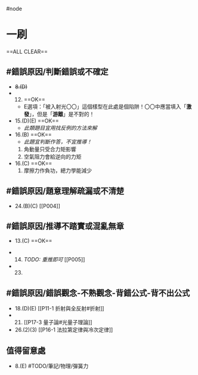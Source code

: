 #node 
# 一刷
==ALL CLEAR==
## #錯誤原因/判斷錯誤或不確定 
- ~~8.(D)~~ 
- 12. ==OK==
	- E選項：「被入射光〇〇」這個樣型在此處是個陷阱！〇〇中應當填入「**激發**」，但是「**游離**」是不對的！
- 15.(D)(E) ==OK==
	- *此類題目宜用找反例的方法來解*
- 16.(B) ==OK== 
	- *此題宜判斷作答，不宜推導！*
	1. 角動量只受合力矩影響
	2. 空氣阻力會給逆向的力矩
- 16.(C) ==OK==
	1. 摩擦力作負功，總力學能減少

## #錯誤原因/題意理解疏漏或不清楚 
- 24.(B)(C) [[P004]]
## #錯誤原因/推導不踏實或混亂無章
- 13.(C) ==OK==
- 14. *TODO: 重推即可* [[P005]]

- 23.
## #錯誤原因/錯誤觀念-不熟觀念-背錯公式-背不出公式 
- 18.(D)(E) [[P11-1 折射與全反射#折射]]
- 21. [[P17-3 量子論#光量子理論]]
- 26.(2)(3) [[P16-1 法拉第定律與冷次定律]]
## 值得留意處
- 8.(E) #TODO/筆記/物理/彈簧力 